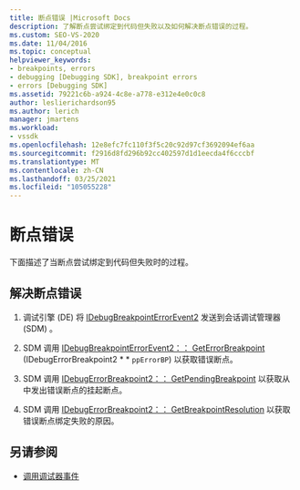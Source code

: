 ```yaml
---
title: 断点错误 |Microsoft Docs
description: 了解断点尝试绑定到代码但失败以及如何解决断点错误的过程。
ms.custom: SEO-VS-2020
ms.date: 11/04/2016
ms.topic: conceptual
helpviewer_keywords:
- breakpoints, errors
- debugging [Debugging SDK], breakpoint errors
- errors [Debugging SDK]
ms.assetid: 79221c6b-a924-4c8e-a778-e312e4e0c0c8
author: leslierichardson95
ms.author: lerich
manager: jmartens
ms.workload:
- vssdk
ms.openlocfilehash: 12e8efc7fc110f3f5c20c92d97cf3692094ef6aa
ms.sourcegitcommit: f2916d8fd296b92cc402597d1d1eecda4f6cccbf
ms.translationtype: MT
ms.contentlocale: zh-CN
ms.lasthandoff: 03/25/2021
ms.locfileid: "105055228"
---
```

# <a name="breakpoint-errors"></a>断点错误
下面描述了当断点尝试绑定到代码但失败时的过程。

## <a name="troubleshoot-a-breakpoint-error"></a>解决断点错误

1. 调试引擎 (DE) 将 [IDebugBreakpointErrorEvent2](../../extensibility/debugger/reference/idebugbreakpointerrorevent2.md) 发送到会话调试管理器 (SDM) 。

2. SDM 调用 [IDebugBreakpointErrorEvent2：： GetErrorBreakpoint](../../extensibility/debugger/reference/idebugbreakpointerrorevent2-geterrorbreakpoint.md) (IDebugErrorBreakpoint2 * * `ppErrorBP`) 以获取错误断点。

3. SDM 调用 [IDebugErrorBreakpoint2：： GetPendingBreakpoint](../../extensibility/debugger/reference/idebugerrorbreakpoint2-getpendingbreakpoint.md) 以获取从中发出错误断点的挂起断点。

4. SDM 调用 [IDebugErrorBreakpoint2：： GetBreakpointResolution](../../extensibility/debugger/reference/idebugerrorbreakpoint2-getbreakpointresolution.md) 以获取错误断点绑定失败的原因。

## <a name="see-also"></a>另请参阅
- [调用调试器事件](../../extensibility/debugger/calling-debugger-events.md)
